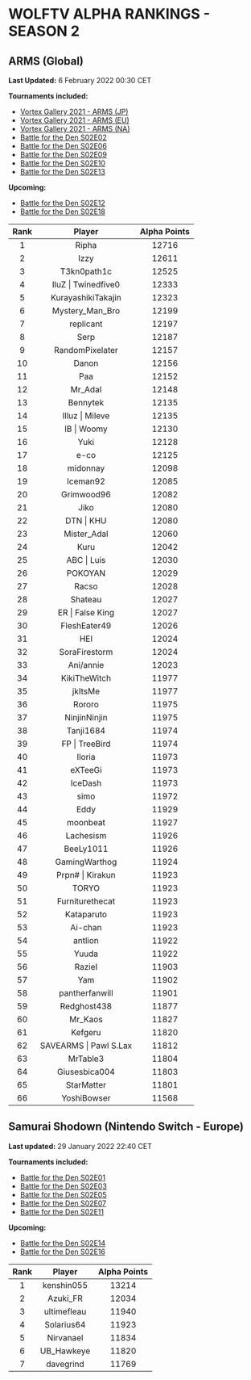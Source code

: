 # WOLFTV ALPHA RANKINGS - SEASON 2

## ARMS (Global)

__Last Updated:__ 6 February 2022 00:30 CET

__Tournaments included:__

- [Vortex Gallery 2021 - ARMS (JP)](https://smash.gg/tournament/vortex-gallery-2021/event/arms-japan/overview)
- [Vortex Gallery 2021 - ARMS (EU)](https://smash.gg/tournament/vortex-gallery-2021/event/arms-eu/overview)
- [Vortex Gallery 2021 - ARMS (NA)](https://smash.gg/tournament/vortex-gallery-2021/event/arms-na/overview)
- [Battle for the Den S02E02](https://challonge.com/BattleDen_S02E02)
- [Battle for the Den S02E06](https://challonge.com/BattleDen_S02E06)
- [Battle for the Den S02E09](https://challonge.com/BattleDen_S02E09)
- [Battle for the Den S02E10](https://challonge.com/BattleDen_S02E10)
- [Battle for the Den S02E13](https://challonge.com/BattleDen_S02E13)

__Upcoming:__

- [Battle for the Den S02E12](https://challonge.com/BattleDen_S02E12)
- [Battle for the Den S02E18](https://challonge.com/BattleDen_S02E18)

Rank | Player | Alpha Points
:---: | :----: | :----:
1 | Ripha | 12716
2 | Izzy | 12611
3 | T3kn0path1c | 12525
4 | IluZ \| Twinedfive0 | 12333
5 | KurayashikiTakajin | 12323
6 | Mystery_Man_Bro | 12199
7 | replicant | 12197
8 | Serp | 12187
9 | RandomPixelater | 12157
10 | Danon | 12156
11 | Paa | 12152
12 | Mr_Adal | 12148
13 | Bennytek | 12135
14 | Illuz \| Mileve | 12135
15 | IB \| Woomy | 12130
16 | Yuki | 12128
17 | e-co | 12125
18 | midonnay | 12098
19 | Iceman92 | 12085
20 | Grimwood96 | 12082
21 | Jiko | 12080
22 | DTN \| KHU | 12080
23 | Mister_Adal | 12060
24 | Kuru | 12042
25 | ABC \| Luis | 12030
26 | POKOYAN | 12029
27 | Racso | 12028
28 | Shateau | 12027
29 | ER \| False King | 12027
30 | FleshEater49 | 12026
31 | HEI | 12024
32 | SoraFirestorm | 12024
33 | Ani/annie | 12023
34 | KikiTheWitch | 11977
35 | jkItsMe | 11977
36 | Rororo | 11975
37 | NinjinNinjin | 11975
38 | Tanji1684 | 11974
39 | FP \| TreeBird | 11974
40 | Iloria | 11973
41 | eXTeeGi | 11973
42 | IceDash | 11973
43 | simo | 11972
44 | Eddy | 11929
45 | moonbeat | 11927
46 | Lachesism | 11926
47 | BeeLy1011 | 11926
48 | GamingWarthog | 11924
49 | Prpn# \| Kirakun | 11923
50 | TORYO | 11923
51 | Furniturethecat | 11923
52 | Kataparuto | 11923
53 | Ai-chan | 11923
54 | antlion | 11922
55 | Yuuda | 11922
56 | RazieI | 11903
57 | Yam | 11902
58 | pantherfanwill | 11901
59 | Redghost438 | 11877
60 | Mr_Kaos | 11827
61 | Kefgeru | 11820
62 | SAVEARMS \| Pawl S.Lax | 11812
63 | MrTable3 | 11804
64 | Giusesbica004 | 11803
65 | StarMatter | 11801
66 | YoshiBowser | 11568

## Samurai Shodown (Nintendo Switch - Europe)

__Last updated:__ 29 January 2022 22:40 CET

__Tournaments included:__

- [Battle for the Den S02E01](https://challonge.com/BattleDen_S02E01)  
- [Battle for the Den S02E03](https://challonge.com/BattleDen_S02E03)  
- [Battle for the Den S02E05](https://challonge.com/BattleDen_S02E05)
- [Battle for the Den S02E07](https://challonge.com/BattleDen_S02E07)
- [Battle for the Den S02E11](https://challonge.com/BattleDen_S02E11)

__Upcoming:__

- [Battle for the Den S02E14](https://challonge.com/BattleDen_S02E14)
- [Battle for the Den S02E16](https://challonge.com/BattleDen_S02E16)

Rank | Player | Alpha Points
:---: | :----: | :----:
1 | kenshin055 | 13214
2 | Azuki_FR | 12034
3 | ultimefleau | 11940
4 | Solarius64 | 11923
5 | Nirvanael | 11834
6 | UB_Hawkeye | 11820
7 | davegrind | 11769
